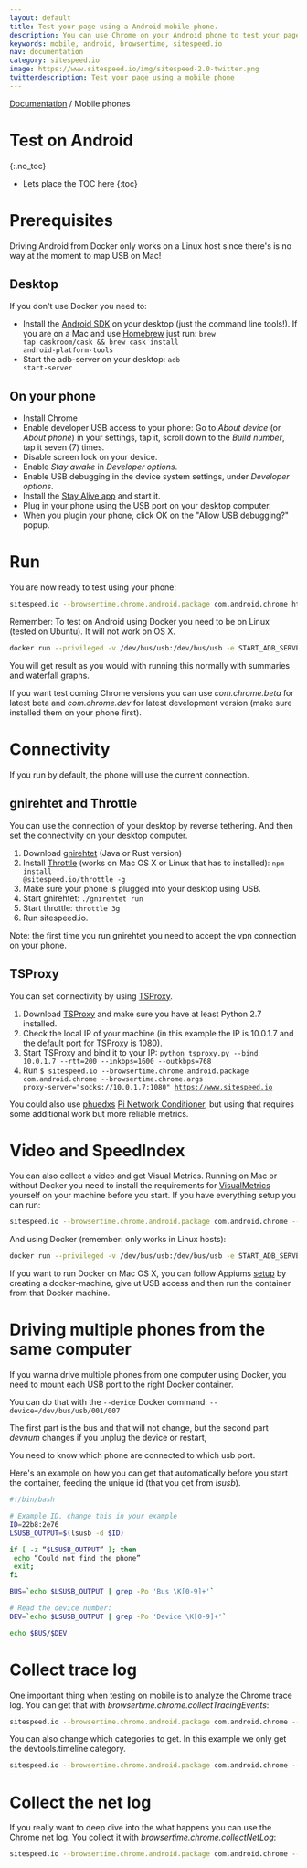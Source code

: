 ```yaml
---
layout: default
title: Test your page using a Android mobile phone.
description: You can use Chrome on your Android phone to test your pages (and get a video and Speed Index).
keywords: mobile, android, browsertime, sitespeed.io
nav: documentation
category: sitespeed.io
image: https://www.sitespeed.io/img/sitespeed-2.0-twitter.png
twitterdescription: Test your page using a mobile phone
---
```


[Documentation](/documentation/sitespeed.io/) / Mobile phones

# Test on Android
{:.no_toc}

* Lets place the TOC here
{:toc}

# Prerequisites

Driving Android from Docker only works on a Linux host since there's is no way at the moment to map USB on Mac!

## Desktop

If you don't use Docker you need to:

- Install the [Android SDK](http://developer.android.com/sdk/index.html#downloads) on your desktop (just the command line tools!). If you are on a Mac and use [Homebrew](http://brew.sh/) just run: <code>brew tap caskroom/cask && brew cask install android-platform-tools</code>
- Start the adb-server on your desktop: <code>adb start-server</code>

## On your phone

- Install Chrome
- Enable developer USB access to your phone: Go to _About device_ (or _About phone_) in your settings, tap it, scroll down to the _Build number_, tap it seven (7) times.
- Disable screen lock on your device.
- Enable _Stay awake_ in _Developer options_.
- Enable USB debugging in the device system settings, under _Developer options_.
- Install the [Stay Alive app](https://play.google.com/store/apps/details?id=com.synetics.stay.alive) and start it.
- Plug in your phone using the USB port on your desktop computer.
- When you plugin your phone, click OK on the "Allow USB debugging?" popup.

# Run

You are now ready to test using your phone:

```bash
sitespeed.io --browsertime.chrome.android.package com.android.chrome https://www.sitespeed.io
```

Remember: To test on Android using Docker you need to be on Linux (tested on Ubuntu). It will not work on OS X.

```bash
docker run --privileged -v /dev/bus/usb:/dev/bus/usb -e START_ADB_SERVER=true --rm -v "$(pwd)":/sitespeed.io sitespeedio/sitespeed.io:{% include version/sitespeed.io.txt %}  -n 1 --browsertime.chrome.android.package com.android.chrome --browsertime.xvfb false https://www.sitespeed.io
```

You will get result as you would with running this normally with summaries and waterfall graphs.

If you want test coming Chrome versions you can use _com.chrome.beta_ for latest beta and _com.chrome.dev_ for latest development version (make sure installed them on your phone first).

# Connectivity

If you run by default, the phone will use the current connection.

## gnirehtet and Throttle

You can use the connection of your desktop by reverse tethering. And then set the connectivity on your desktop computer.

1. Download [gnirehtet](https://github.com/Genymobile/gnirehtet) (Java or Rust version)
2. Install [Throttle](https://github.com/sitespeedio/throttle) (works on Mac OS X or Linux that has tc installed): <code>npm install @sitespeed.io/throttle -g</code>
3. Make sure your phone is plugged into your desktop using USB.
4. Start gnirehtet: <code>./gnirehtet run</code>
5. Start throttle: <code>throttle 3g</code>
6. Run sitespeed.io.

Note: the first time you run gnirehtet you need to accept the vpn connection on your phone.

## TSProxy

You can set connectivity by using [TSProxy](https://github.com/WPO-Foundation/tsproxy).

1. Download [TSProxy](https://github.com/WPO-Foundation/tsproxy) and make sure you have at least Python 2.7 installed.
2. Check the local IP of your machine (in this example the IP is 10.0.1.7 and the default port for TSProxy is 1080).
3. Start TSProxy and bind it to your IP: <code>python tsproxy.py --bind 10.0.1.7 --rtt=200 --inkbps=1600 --outkbps=768</code>
4. Run <code>\$ sitespeed.io --browsertime.chrome.android.package com.android.chrome --browsertime.chrome.args proxy-server="socks://10.0.1.7:1080" https://www.sitespeed.io</code>

You could also use [phuedxs](https://github.com/phuedx) [Pi Network Conditioner](https://github.com/phuedx/pinc), but using that requires some additional work but more reliable metrics.

# Video and SpeedIndex

You can also collect a video and get Visual Metrics. Running on Mac or without Docker you need to install the requirements for [VisualMetrics](https://github.com/sitespeedio/docker-visualmetrics-deps/blob/master/Dockerfile) yourself on your machine before you start. If you have everything setup you can run:

```bash
sitespeed.io --browsertime.chrome.android.package com.android.chrome --video --speedIndex https://www.sitespeed.io
```

And using Docker (remember: only works in Linux hosts):

```bash
docker run --privileged -v /dev/bus/usb:/dev/bus/usb -e START_ADB_SERVER=true --rm -v "$(pwd)":/sitespeed.io sitespeedio/sitespeed.io:{% include version/sitespeed.io.txt %}  -n 1 --browsertime.chrome.android.package com.android.chrome --browsertime.xvfb false https://www.sitespeed.io
```

If you want to run Docker on Mac OS X, you can follow Appiums [setup](https://github.com/appium/appium-docker-android) by creating a docker-machine, give ut USB access and then run the container from that Docker machine.

# Driving multiple phones from the same computer

If you wanna drive multiple phones from one computer using Docker, you need to mount each USB port to the right Docker container.

You can do that with the `--device` Docker command:
`--device=/dev/bus/usb/001/007`

The first part is the bus and that will not change, but the second part _devnum_ changes if you unplug the device or restart,

You need to know which phone are connected to which usb port.

Here's an example on how you can get that automatically before you start the container, feeding the unique id (that you get from _lsusb_).

```bash
#!/bin/bash

# Example ID, change this in your example
ID=22b8:2e76
LSUSB_OUTPUT=$(lsusb -d $ID)

if [ -z “$LSUSB_OUTPUT” ]; then
 echo “Could not find the phone”
 exit;
fi

BUS=`echo $LSUSB_OUTPUT | grep -Po 'Bus \K[0-9]+'`

# Read the device number:
DEV=`echo $LSUSB_OUTPUT | grep -Po 'Device \K[0-9]+'`

echo $BUS/$DEV
```

# Collect trace log

One important thing when testing on mobile is to analyze the Chrome trace log. You can get that with _browsertime.chrome.collectTracingEvents_:

```bash
sitespeed.io --browsertime.chrome.android.package com.android.chrome --browsertime.chrome.collectTracingEvents --video --speedIndex https://www.sitespeed.io
```

You can also change which categories to get. In this example we only get the devtools.timeline category.

```bash
sitespeed.io --browsertime.chrome.android.package com.android.chrome --chrome.timeline https://www.sitespeed.io
```

# Collect the net log

If you really want to deep dive into the what happens you can use the Chrome net log. You collect it with _browsertime.chrome.collectNetLog_:

```bash
sitespeed.io --browsertime.chrome.android.package com.android.chrome --browsertime.chrome.collectNetLog https://www.sitespeed.io
```
